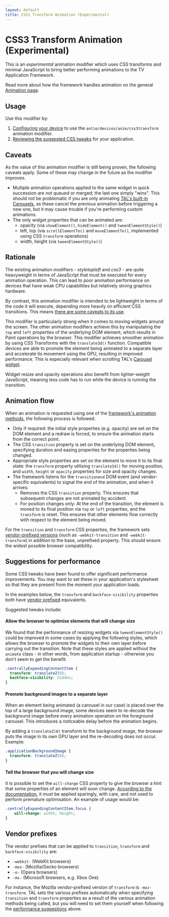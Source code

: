 ```yaml
---
layout: default
title: CSS3 Transform Animation (Experimental)
---
```

# CSS3 Transform Animation (Experimental)

<p class="lead">
This is an <i>experimental</i> animation modifier which uses CSS transforms and minimal JavaScript to bring better performing animations to the TV Application Framework.
</p>

Read more about how the framework handles animation on the general [Animation page](animation.html).

## Usage

Use this modifier by:

1. [Configuring your device](../overview/device-configuration.html) to use the `antie/devices/anim/css3transform` animation modifier.
2. [Reviewing the suggested CSS tweaks](#suggestions-for-performance) for your application.

## Caveats

As the value of this animation modifier is still being proven, the following caveats apply. Some of these may change in the future as the modifier improves.

* Multiple animation operations applied to the same widget in quick succession are not queued or merged; the last one simply "wins". This should not be problematic if you are only animating [TAL's built-in Carousels](carousel.html), as these cancel the previous animation before triggering a new one, but it may cause trouble if you're performing custom animations.
* The only widget properties that can be animated are:
  * opacity (via `showElement()`, `hideElement()` and `tweenElementStyle()`)
  * left, top (via `scrollElementTo()` and `moveElementTo()`, implemented using CSS `transform` operations)
  * width, height (via `tweenElementStyle()`)

## Rationale

The existing animation modifiers - _styletopleft_ and _css3_ - are quite heavyweight in terms of JavaScript that must be executed for every animation operation. This can lead to poor animation performance on devices that have weak CPU capabilities but relatively strong graphics hardware.

By contrast, this animation modifier is intended to be lightweight in terms of the code it will execute, depending more heavily on efficient CSS transitions. This means [there are some caveats to its use](#caveats).

This modifier is particularly strong when it comes to moving widgets around the screen. The other animation modifiers achieve this by manipulating the `top` and `left` properties of the underlying DOM element, which results in Paint operations by the browser. This modifier achieves smoother animation by using CSS Transforms with the `translate3d()` function. Compatible devices are able to promote the element being animated to a separate layer and accelerate its movement using the GPU, resulting in improved performance. This is especially relevant when scrolling TAL's [Carousel widget](carousel.html).

Widget resize and opacity operations also benefit from lighter-weight JavaScript, meaning less code has to run while the device is running the transition.

## Animation flow

When an animation is requested using one of the [framework's animation methods](animation.html), the following process is followed:

* Only if required: the initial style properties (e.g. opacity) are set on the DOM element and a redraw is forced, to ensure the animation starts from the correct point.
* The CSS `transition` property is set on the underlying DOM element, specifying duration and easing properties for the properties being changed.
* Appropriate style properties are set on the element to move it to its final state: the `transform` property utilising `translate3d()` for moving position, and `width`, `height` or `opacity` properties for size and opacity changes.
* The framework listens for the `transitionend` DOM event (and vendor-specific equivalents) to signal the end of the animation, and when it arrives:
  * Removes the CSS `transition` property. This ensures that subsequent changes are not animated by accident.
  * For position changes only: At the end of the transition, the element is moved to its final position via `top` or `left` properties, and the `transform` is reset. This ensures that other elements flow correctly with respect to the element being moved.

For the `transition` and `transform` CSS properties, the framework sets [vendor-prefixed versions](#vendor-prefixes) (such as `-webkit-transition` and `-webkit-transform`) in addition to the base, unprefixed property. This should ensure the widest possible browser compatibility.

## Suggestions for performance

Some CSS tweaks have been found to offer significant performance improvements. You may want to set these in your application's stylesheet so that they are present from the moment your application loads.

In the examples below, the `transform` and `backface-visibility` properties both have [vendor prefixed](#vendor-prefixes) equivalents.

Suggested tweaks include:

#### Allow the browser to optimise elements that will change size

We found that the performance of resizing widgets via `tweenElementStyle()` could be improved in some cases by applying the following styles, which allows the browser to promote the widgets to their own layer before carrying out the transition. Note that these styles are applied without the `animate` class - in other words, from application startup - otherwise you don't seem to get the benefit.

```css
.centrallyExpandingContentItem {
  transform: translateZ(0);
  backface-visibility: hidden;
}
```

#### Promote background images to a separate layer

When an element being animated (a carousel in our case) is placed over the top of a large background image, some devices seem to re-decode the background image before every animation operation on the foreground carousel. This introduces a noticeable delay before the animation begins.

By adding a `translateZ(0)` transform to the background image, the browser puts the image in its own GPU layer and the re-decoding does not occur. Example:

```css
.applicationBackgroundImage {
  transform: translateZ(0);
}
```

#### Tell the browser that you will change size

It is possible to set the `will-change` CSS property to give the browser a hint that some properties of an element will soon change. [According to the documentation](https://developer.mozilla.org/en/docs/Web/CSS/will-change), it must be applied sparingly, with care, and not used to perform premature optimisation. An example of usage would be:

```css
.centrallyExpandingContentItem.focus {
	will-change: width, height;
}
```

## Vendor prefixes

The vendor prefixes that can be applied to `transition`, `transform` and `backface-visibility` are:

* `-webkit-` (WebKit browsers)
* `-moz-` (Mozilla/Gecko browsers)
* `-o-` (Opera browsers)
* `-ms-` (Microsoft browsers, e.g. Xbox One)

For instance, the Mozilla vendor-prefixed version of `transform` is `-moz-transform`. TAL sets the various prefixes automatically when specifying `transition` and `transform` properties as a result of the various animation methods being called, but you will need to set them yourself when following the [performance suggestions](#suggestions-for-performance) above.